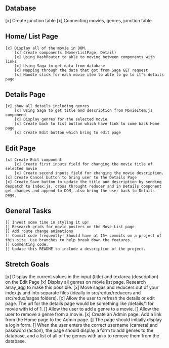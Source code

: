 ## Database
[x] Create junction table
[x] Connecting movies, genres, junction table


## Home/ List Page
    [x] Display all of the movie in DOM.
        [x] Create components (Home/ListPage, Detail)
        [x] Using HashRouter to able to moving between components with links
        [x] Using Saga to get data from database
        [x] Mapping through the data that got from Saga GET request
        [x] Handle click for each movie item to able to go to it's details page

## Details Page
    [x] show all details including genres
        [x] Using Saga to get title and description from MovieItem.js componend
        [x] Display genres for the selected movie
        [x] Create back to list button which have link to come back Home page
        [x] Create Edit button which bring to edit page
            
## Edit Page
    [x] Create Edit component
        [x] Create first inputs field for changing the movie title of selected movie
        [x] Create second inputs field for changing the movie description.
    [x] Create Cancel button to bring user to the Details Page
    [x] Create Save button to update the title and description by sending despatch to Index.js, cross throught reducer and in Details component get changes and append to DOM, also bring the user back to Details page. 

## General Tasks
    [] Invest some time in styling it up!
    [] Research grids for movie posters on the Move List page
    [] Add route change animations
    [] Commit code frequently! Should have at 15+ commits on a project of this size. Use branches to help break down the features.
    [] Commenting code.
    [] Update this README to include a description of the project.

## Stretch Goals
[x]  Display the current values in the input (title) and textarea (description) on the Edit Page
[x] Display all genres on movie list page. Research array_agg to make this possible.
[x]  Move sagas and reducers out of your index.js and into separate files (ideally in src/redux/reducers and src/redux/sagas folders).
[x] Allow the user to refresh the details or edit page. The url for the details page would be something like /details/1 for movie with id of 1.
[] Allow the user to add a genre to a movie.
[] Allow the user to remove a genre from a movie.
[x] Create an Admin page. Add a link from the Home page to the Admin page.
[] The page should initially display a login form. 
[]  When the user enters the correct username (camera) and password (action), the page should display a form to add genres to the database, and a list of all of the genres with an x to remove them from the database.